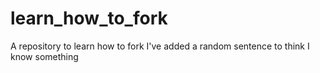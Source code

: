 # learn_how_to_fork
A repository to learn how to fork
I've added a random sentence to think I know something
